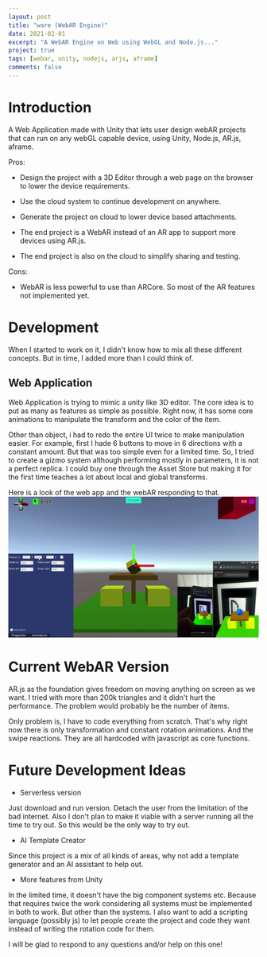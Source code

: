 ```yaml
---
layout: post
title: "ware (WebAR Engine)"
date: 2021-02-01
excerpt: "A WebAR Engine on Web using WebGL and Node.js..."
project: true
tags: [webar, unity, nodejs, arjs, aframe]
comments: false
---
```


# Introduction

A Web Application made with Unity that lets user design webAR projects that can run on any webGL capable device, using Unity, Node.js, AR.js, aframe.

Pros:

+ Design the project with a 3D Editor through a web page on the browser to lower the device requirements.

+ Use the cloud system to continue development on anywhere.

+ Generate the project on cloud to lower device based attachments.

+ The end project is a WebAR instead of an AR app to support more devices using AR.js.

+ The end project is also on the cloud to simplify sharing and testing.

Cons:

- WebAR is less powerful to use than ARCore. So most of the AR features not implemented yet.


# Development

When I started to work on it, I didn't know how to mix all these different concepts. But in time, I added more than I could think of.

## Web Application

Web Application is trying to mimic a unity like 3D editor. The core idea is to put as many as features as simple as possible. Right now, it has some core animations to manipulate the transform and the color of the item.

Other than object, i had to redo the entire UI twice to make manipulation easier. For example, first I hade 6 buttons to move in 6 directions with a constant amount. But that was too simple even for a limited time. So, I tried to create a gizmo system although performing mostly in  parameters, it is not a perfect replica. I could buy one through the Asset Store but making it for the first time teaches a lot about local and global transforms.

Here is a look of the web app and the webAR responding to that.
![The Web Application part of ware](/assets/img/ware/desktop.png)

# Current WebAR Version

AR.js as the foundation gives freedom on moving anything on screen as we want. I tried with more than 200k triangles and it didn't hurt the performance. The problem would probably be the number of items.

Only problem is, I have to code everything from scratch. That's why right now there is only transformation and constant rotation animations. And the swipe reactions. They are all hardcoded with javascript as core functions.

# Future Development Ideas

+ Serverless version

Just download and run version. Detach the user from the limitation of the bad internet. Also I don't plan to make it viable with a server running all the time to try out. So this would be the only way to try out.


+ AI Template Creator

Since this project is a mix of all kinds of areas, why not add a template generator and an AI assistant to help out.

+ More features from Unity

In the limited time, it doesn't have the big component systems etc. Because that requires twice the work considering all systems must be implemented in both to work. But other than the systems. I also want to add a scripting language (possibly js) to let people create the project and code they want instead of writing the rotation code for them.

 I will be glad to respond to any questions and/or help on this one!
